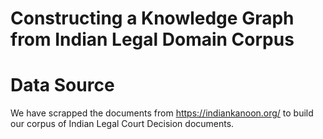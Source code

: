 # Constructing a Knowledge Graph from Indian Legal Domain Corpus

# Data Source

We have scrapped the documents from https://indiankanoon.org/ to build our corpus of Indian Legal Court Decision documents.


